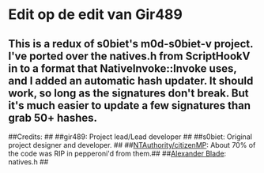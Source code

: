 # Edit op de edit van Gir489 #
## This is a redux of s0biet's m0d-s0biet-v project. I've ported over the natives.h from ScriptHookV in to a format that NativeInvoke::Invoke uses, and I added an automatic hash updater. It should work, so long as the signatures don't break. But it's much easier to update a few signatures than grab 50+ hashes. ##

##Credits: ##
##gir489: Project lead/Lead developer ##
##s0biet: Original project designer and developer. ##
##[NTAuthority/citizenMP](http://tohjo.eu/citidev/citizenmp): About 70% of the code was RIP in pepperoni'd from them.##
##[Alexander Blade](http://www.dev-c.com/): natives.h ##